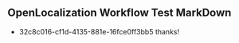 ## OpenLocalization Workflow Test MarkDown
* 32c8c016-cf1d-4135-881e-16fce0ff3bb5 thanks!

<!--HONumber=Jul16_HO4-->


